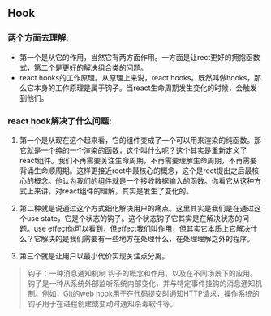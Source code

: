 
## Hook

### 两个方面去理解:
- 第一个是从它的作用，当然它有两方面作用。一方面是让rect更好的拥抱函数式，第二个是更好的解决组合类的问题。
- react hooks的工作原理。从原理上来说，react hooks。既然叫做hooks，那么它本身的工作原理是属于钩子。当react生命周期发生变化的时候，会触发到他们。

### react hook解决了什么问题:
1. 第一个是从现在这个起来看，它的组件变成了一个可以用来渲染的纯函数。那它就是一个纯的一个渲染的函数，这个叫什么呢？这个其实是重新定义了react组件。我们不再需要关注生命周期，不再需要理解生命周期，不再需要背诵生命顺周期。这样更接近rect中最核心的概念，这个是rect提出之后最核心的概念。他认为我们的组件就是一个接收数据输入的函数。你看它从这种方式上来讲，对react组件的理解，其实是发生了变化的。

2. 第二种就是说通过这个方式细化解决用户的痛点。这里其实是我们是在通过这个use state，它是个状态的钩子。这个状态钩子它其实是在解决状态的问题。use effect你可以看到，但effect我们叫作用，但其实它本质上它解决什么？它解决的是我们需要有一些地方在处理什么，在处理理解之外的程序。

3. 第三个就是让用户以最小代价实现关注点分离。

> 钩子：一种消息通知机制
钩子的概念和作用，以及在不同场景下的应用。钩子是一种从系统外部监听系统内部变化，并与特定事件挂钩的消息通知机制。例如，Git的web hook用于在代码提交时通知HTTP请求，操作系统的钩子用于在进程创建或变动时通知杀毒软件等。